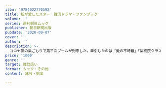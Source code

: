 ```yaml
---
isbn: '9784022770592'
title: 私が愛したスター　韓流ドラマ・ファンブック
volume: ''
series: 週刊朝日ムック
publisher: 朝日新聞出版
pubdate: '2020-09-07'
cover: ''
author: ''
description: >-
  コロナ禍の巣ごもりで第三次ブームが到来した。牽引したのは「愛の不時着」「梨泰院クラス」「サイコだけど大丈夫」など配信動画サービス。そこで週刊朝日で私が愛した韓流スター、ドラマのアンケートを集計したところ、大反響を呼んだ。5149人のファンに選ばれたのはヒョンビン、パク・ソジョン、チャン・グンソク、パク・ボゴム…？さらに圧倒的人気だった韓国の国民的女優は？週刊朝日が過去、取り下ろした貴重な写真やオリジナル特別写真を一挙掲載。1冊でで韓流沼にどっぷりハマれます！
price: '1000'
genre: ''
target: 雑誌扱い
format: ムック・その他
content: 諸芸・娯楽

---
```

